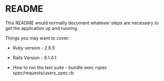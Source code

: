 # README

This README would normally document whatever steps are necessary to get the
application up and running.

Things you may want to cover:

* Ruby version - 2.6.5

* Rails Version - 6.1.4.1

* How to run the test suite -  bundle exec rspec spec/requests/users_spec.rb 


